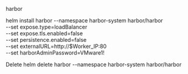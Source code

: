 harbor




helm install harbor --namespace harbor-system harbor/harbor \
  --set expose.type=loadBalancer \
  --set expose.tls.enabled=false \
  --set persistence.enabled=false \
  --set externalURL=http://$Worker_IP:80 \
  --set harborAdminPassword=VMware1!


Delete
helm delete harbor --namespace harbor-system harbor/harbor
